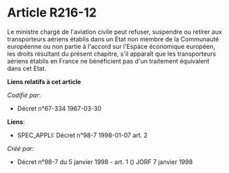 # Article R216-12

Le ministre chargé de l'aviation civile peut refuser, suspendre ou retirer aux transporteurs aériens établis dans un Etat non
membre de la Communauté européenne ou non partie à l'accord sur l'Espace économique européen, les droits résultant du présent
chapitre, s'il apparaît que les transporteurs aériens établis en France ne bénéficient pas d'un traitement équivalent dans
cet Etat.

**Liens relatifs à cet article**

_Codifié par_:

  - Décret n°67-334 1967-03-30

**Liens**:

  - SPEC_APPLI: Décret n°98-7 1998-01-07 art. 2

_Créé par_:

  - Décret n°98-7 du 5 janvier 1998 - art. 1 () JORF 7 janvier 1998

